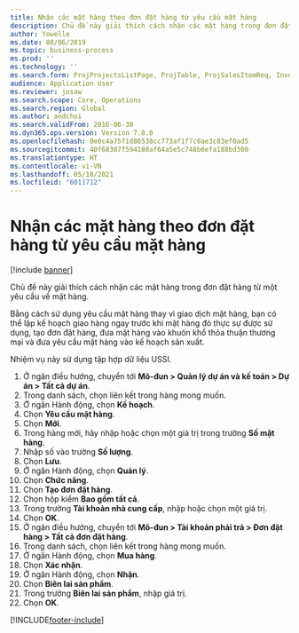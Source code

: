 ```yaml
---
title: Nhận các mặt hàng theo đơn đặt hàng từ yêu cầu mặt hàng
description: Chủ đề này giải thích cách nhận các mặt hàng trong đơn đặt hàng từ một yêu cầu về mặt hàng.
author: Yowelle
ms.date: 08/06/2019
ms.topic: business-process
ms.prod: ''
ms.technology: ''
ms.search.form: ProjProjectsListPage, ProjTable, ProjSalesItemReq, InventItemIdLookupSimple, PurchCreateFromSalesOrder, VendAccountItemLookup, PurchTable, PurchEditLines
audience: Application User
ms.reviewer: josaw
ms.search.scope: Core, Operations
ms.search.region: Global
ms.author: andchoi
ms.search.validFrom: 2016-06-30
ms.dyn365.ops.version: Version 7.0.0
ms.openlocfilehash: 0e0c4a75f1d86538cc773af1f7c0ae3c83ef0ad5
ms.sourcegitcommit: 40f68387f594180af64a5e5c748b6efa188bd300
ms.translationtype: HT
ms.contentlocale: vi-VN
ms.lasthandoff: 05/10/2021
ms.locfileid: "6011712"
---
```

# <a name="receive-items-on-purchase-order-from-item-requirement"></a>Nhận các mặt hàng theo đơn đặt hàng từ yêu cầu mặt hàng

[!include [banner](../../includes/banner.md)]

Chủ đề này giải thích cách nhận các mặt hàng trong đơn đặt hàng từ một yêu cầu về mặt hàng.

Bằng cách sử dụng yêu cầu mặt hàng thay vì giao dịch mặt hàng, bạn có thể lập kế hoạch giao hàng ngay trước khi mặt hàng đó thực sự được sử dụng, tạo đơn đặt hàng, đưa mặt hàng vào khuôn khổ thỏa thuận thương mại và đưa yêu cầu mặt hàng vào kế hoạch sản xuất. 

Nhiệm vụ này sử dụng tập hợp dữ liệu USSI.

1. Ở ngăn điều hướng, chuyển tới **Mô-đun > Quản lý dự án và kế toán > Dự án > Tất cả dự án**.
2. Trong danh sách, chọn liên kết trong hàng mong muốn.
3. Ở ngăn Hành động, chọn **Kế hoạch**.
4. Chọn **Yêu cầu mặt hàng**.
5. Chọn **Mới**.
6. Trong hàng mới, hãy nhập hoặc chọn một giá trị trong trường **Số mặt hàng**.
7. Nhập số vào trường **Số lượng**.
8. Chọn **Lưu**.
9. Ở ngăn Hành động, chọn **Quản lý**.
10. Chọn **Chức năng**.
11. Chọn **Tạo đơn đặt hàng**.
12. Chọn hộp kiểm **Bao gồm tất cả**.
13. Trong trường **Tài khoản nhà cung cấp**, nhập hoặc chọn một giá trị.
14. Chọn **OK**.
15. Ở ngăn điều hướng, chuyển tới **Mô-đun > Tài khoản phải trả > Đơn đặt hàng > Tất cả đơn đặt hàng**.
16. Trong danh sách, chọn liên kết trong hàng mong muốn.
17. Ở ngăn Hành động, chọn **Mua hàng**.
18. Chọn **Xác nhận**.
19. Ở ngăn Hành động, chọn **Nhận**.
20. Chọn **Biên lai sản phẩm**.
21. Trong trường **Biên lai sản phẩm**, nhập giá trị.
22. Chọn **OK**.



[!INCLUDE[footer-include](../../includes/footer-banner.md)]